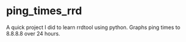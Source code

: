 # ping_times_rrd
A quick project I did to learn rrdtool using python. Graphs ping times to 8.8.8.8 over 24 hours. 
